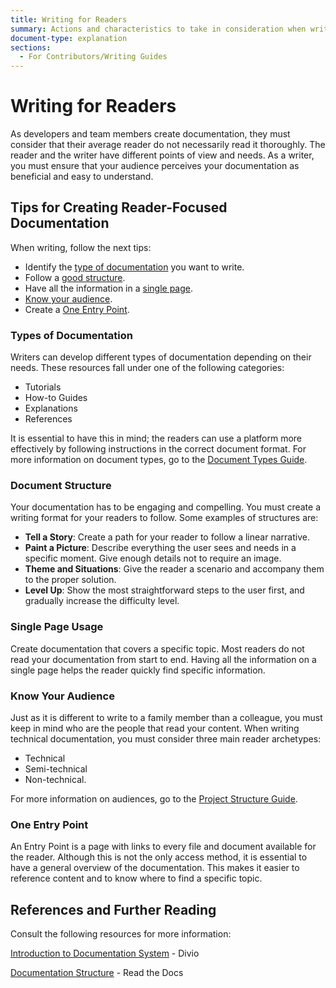 ```yaml
---
title: Writing for Readers
summary: Actions and characteristics to take in consideration when writing for creating a better reader experience.
document-type: explanation
sections:
  - For Contributors/Writing Guides
---
```


# Writing for Readers

As developers and team members create documentation, they must consider that their average reader do not necessarily read it thoroughly.
The reader and the writer have different points of view and needs.
As a writer, you must ensure that your audience perceives your documentation as beneficial and easy to understand.

## Tips for Creating Reader-Focused Documentation

When writing, follow the next tips:

- Identify the [type of documentation](#types-of-documentation) you want to write.
- Follow a [good structure](#document-structure).
- Have all the information in a [single page](#single-page-usage).
- [Know your audience](#know-your-audience).
- Create a [One Entry Point](#one-entry-point).

### Types of Documentation

Writers can develop different types of documentation depending on their needs. These resources fall under one of the following categories:

- Tutorials
- How-to Guides
- Explanations
- References

It is essential to have this in mind; the readers can use a platform more effectively by following instructions in the correct document format.
For more information on document types, go to the [Document Types Guide](./contributors.tutorials.doc-types-guide.md).

### Document Structure

Your documentation has to be engaging and compelling. You must create a writing format for your readers to follow. Some examples of structures are:

- **Tell a Story**: Create a path for your reader to follow a linear narrative.
- **Paint a Picture**: Describe everything the user sees and needs in a specific moment. Give enough details not to require an image.
- **Theme and Situations**: Give the reader a scenario and accompany them to the proper solution.
- **Level Up**: Show the most straightforward steps to the user first, and gradually increase the difficulty level.

### Single Page Usage

Create documentation that covers a specific topic. Most readers do not read your documentation from start to end.
Having all the information on a single page helps the reader quickly find specific information.

### Know Your Audience

Just as it is different to write to a family member than a colleague, you must keep in mind who are the people that read your content.
When writing technical documentation, you must consider three main reader archetypes:

- Technical
- Semi-technical
- Non-technical.

For more information on audiences, go to the [Project Structure Guide](./contributors.explain.docs-as-code.project-structure.md).

### One Entry Point

An Entry Point is a page with links to every file and document available for the reader.
Although this is not the only access method, it is essential to have a general overview of the documentation.
This makes it easier to reference content and to know where to find a specific topic.

## References and Further Reading

Consult the following resources for more information:

[Introduction to Documentation System](https://documentation.divio.com/introduction/) - Divio

[Documentation Structure](https://docs-guide.readthedocs.io/en/latest/structure/) - Read the Docs

